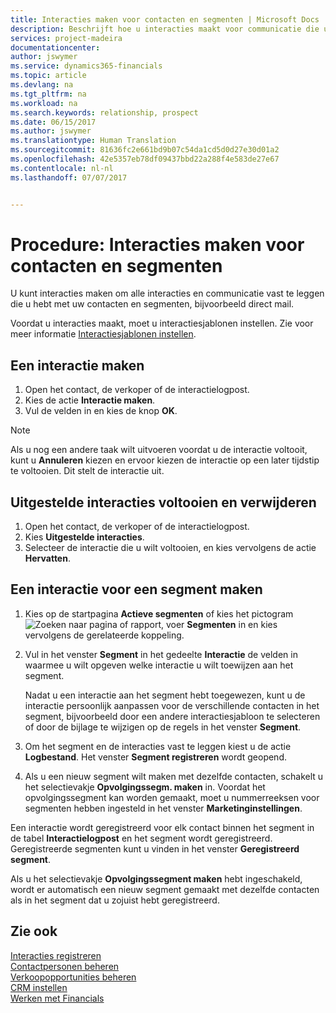 ```yaml
---
title: Interacties maken voor contacten en segmenten | Microsoft Docs
description: Beschrijft hoe u interacties maakt voor communicatie die u hebt met uw contacten en segmenten in Financials, bijvoorbeeld direct mail.
services: project-madeira
documentationcenter: 
author: jswymer
ms.service: dynamics365-financials
ms.topic: article
ms.devlang: na
ms.tgt_pltfrm: na
ms.workload: na
ms.search.keywords: relationship, prospect
ms.date: 06/15/2017
ms.author: jswymer
ms.translationtype: Human Translation
ms.sourcegitcommit: 81636fc2e661bd9b07c54da1cd5d0d27e30d01a2
ms.openlocfilehash: 42e5357eb78df09437bbd22a288f4e583de27e67
ms.contentlocale: nl-nl
ms.lasthandoff: 07/07/2017


---
```

# <a name="how-to-create-interactions-on-contacts-and-segments"></a>Procedure: Interacties maken voor contacten en segmenten
U kunt interacties maken om alle interacties en communicatie vast te leggen die u hebt met uw contacten en segmenten, bijvoorbeeld direct mail.

Voordat u interacties maakt, moet u interactiesjablonen instellen. Zie voor meer informatie [Interactiesjablonen instellen](marketing-interactions.md).

## <a name="to-create-an-interaction"></a>Een interactie maken
1. Open het contact, de verkoper of de interactielogpost.
2. Kies de actie **Interactie maken**.
3. Vul de velden in en kies de knop **OK**.

> [!NOTE]  
>   Als u nog een andere taak wilt uitvoeren voordat u de interactie voltooit, kunt u **Annuleren** kiezen en ervoor kiezen de interactie op een later tijdstip te voltooien. Dit stelt de interactie uit.

## <a name="to-finish-and-delete-postponed-interactions"></a>Uitgestelde interacties voltooien en verwijderen
1. Open het contact, de verkoper of de interactielogpost.
2. Kies **Uitgestelde interacties**.
3. Selecteer de interactie die u wilt voltooien, en kies vervolgens de actie **Hervatten**.

## <a name="to-create-an-interaction-on-a-segment"></a>Een interactie voor een segment maken
1. Kies op de startpagina **Actieve segmenten** of kies het pictogram ![Zoeken naar pagina of rapport](media/ui-search/search_small.png "pictogram Zoeken naar pagina of rapport"), voer **Segmenten** in en kies vervolgens de gerelateerde koppeling.
2. Vul in het venster **Segment** in het gedeelte **Interactie** de velden in waarmee u wilt opgeven welke interactie u wilt toewijzen aan het segment.

    Nadat u een interactie aan het segment hebt toegewezen, kunt u de interactie persoonlijk aanpassen voor de verschillende contacten in het segment, bijvoorbeeld door een andere interactiesjabloon te selecteren of door de bijlage te wijzigen op de regels in het venster **Segment**.  
3. Om het segment en de interacties vast te leggen kiest u de actie **Logbestand**. Het venster **Segment registreren** wordt geopend.
4. Als u een nieuw segment wilt maken met dezelfde contacten, schakelt u het selectievakje **Opvolgingssegm. maken** in. Voordat het opvolgingssegment kan worden gemaakt, moet u nummerreeksen voor segmenten hebben ingesteld in het venster **Marketinginstellingen**.

Een interactie wordt geregistreerd voor elk contact binnen het segment in de tabel **Interactielogpost** en het segment wordt geregistreerd. Geregistreerde segmenten kunt u vinden in het venster **Geregistreerd segment**.

Als u het selectievakje **Opvolgingssegment maken** hebt ingeschakeld, wordt er automatisch een nieuw segment gemaakt met dezelfde contacten als in het segment dat u zojuist hebt geregistreerd.

## <a name="see-also"></a>Zie ook
[Interacties registreren](marketing-interactions.md)  
[Contactpersonen beheren](marketing-contacts.md)  
[Verkoopopportunities beheren](marketing-manage-sales-opportunities.md)  
[CRM instellen](marketing-setup-marketing.md)  
[Werken met Financials](ui-work-product.md)


